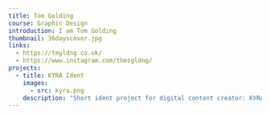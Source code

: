 ```yaml
---
title: Tom Golding
course: Graphic Design
introduction: I am Tom Golding
thumbnail: 36dayscover.jpg
links:
  - https://tmgldng.co.uk/
  - https://www.instagram.com/thmsgldng/
projects:
  - title: KYRA Ident
    images:
      - src: kyra.png
    description: "Short ident project for digital content creator: KYRA's socials"
---
```

